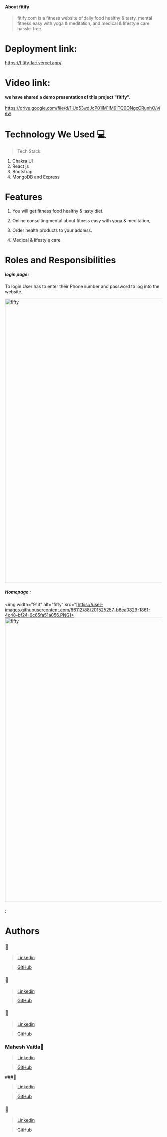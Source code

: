 
# 
#### About fitify
>  fitify.com is a fitness website of daily food healthy & tasty, mental fitness easy with yoga & meditation, and medical & lifestyle care hassle-free.


# Deployment link:
https://fitify-lac.vercel.app/
 

# Video link:
 #### we have shared a demo presentation of this project "fitify".
https://drive.google.com/file/d/1IUq53wdJcP01lM1IM9ITQ0ONgxCRunhO/view

# Technology We Used :computer:
> Tech Stack
1. Chakra UI 
2. React js
3. Bootstrap
4. MongoDB and Express

# Features
1. You will get fitness food healthy & tasty diet.

2. Online consultingmental about fitness easy with yoga & meditation,

3. Order health products to your address.

4. Medical & lifestyle care 


# Roles and Responsibilities


##### login page:
To login User has to enter their Phone number and password to log into the website.

<img width="913" alt="fifty" src="https://user-images.githubusercontent.com/86112788/201525257-b6ea0829-1861-4c48-bf24-6c65fa51a056.PNG">

##### Homepage : 

<img width="913" alt="fifty" src="[https://user-images.githubusercontent.com/86112788/201525257-b6ea0829-1861-4c48-bf24-6c65fa51a056.PNG]>
<img width="913" alt="fifty" src="[[https://user-images.githubusercontent.com/86112788/201525257-b6ea0829-1861-4c48-bf24-6c65fa51a056.PNG]()(https://user-images.githubusercontent.com/86112788/201525425-0ffc82c7-a51b-4bae-8df6-c49d7f4a4f47.PNG)">

##### : 




# Authors

###  :girl:
>  [Linkedin]() 
    
>  [GitHub]()

### :boy:
>  [Linkedin]()

>  [GitHub](/)

### :boy:
>  [Linkedin]()

>  [GitHub]()

### Mahesh Vaitla:boy:
>  [Linkedin]()

>  [GitHub]()

###:boy:
>  [Linkedin]()

>  [GitHub]()

### :boy:
>  [Linkedin]()

>  [GitHub]()





